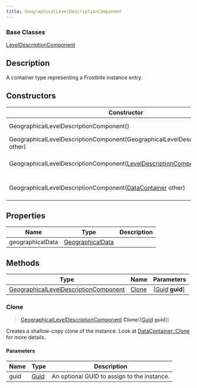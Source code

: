 ```yaml
---
title: GeographicalLevelDescriptionComponent
---
```

### Base Classes

[LevelDescriptionComponent](/vext/ref/fb/leveldescriptioncomponent/)

## Description

A container type representing a Frostbite instance entry.

## Constructors

| Constructor                                                                                         | Description                                                                                                                                                          |
| --------------------------------------------------------------------------------------------------- | -------------------------------------------------------------------------------------------------------------------------------------------------------------------- |
| GeographicalLevelDescriptionComponent()                                                             | Create a new instance of this container type.                                                                                                                        |
| GeographicalLevelDescriptionComponent(GeographicalLevelDescriptionComponent other)                  | Create a reference copy of an instance of the same type.                                                                                                             |
| GeographicalLevelDescriptionComponent([LevelDescriptionComponent](/vext/ref/fb/leveldescriptioncomponent/) other) | Upcast an instance of type [LevelDescriptionComponent](/vext/ref/fb/leveldescriptioncomponent/) to [GeographicalLevelDescriptionComponent](/vext/ref/fb/geographicalleveldescriptioncomponent/). |
| GeographicalLevelDescriptionComponent([DataContainer](/vext/ref/shared/class/datacontainer) other)    | Upcast an instance of type [DataContainer](/vext/ref/shared/class/datacontainer) to [GeographicalLevelDescriptionComponent](/vext/ref/fb/geographicalleveldescriptioncomponent/).    |

## Properties

| Name             | Type                                 | Description |
| ---------------- | ------------------------------------ | ----------- |
| geographicalData | [GeographicalData](/vext/ref/fb/geographicaldata/) |             |

## Methods

| Type                                                                           | Name            | Parameters                                     |
| ------------------------------------------------------------------------------ | --------------- | ---------------------------------------------- |
| [GeographicalLevelDescriptionComponent](/vext/ref/fb/geographicalleveldescriptioncomponent/) | [Clone](#clone) | \[[Guid](/vext/ref/shared/class/guid) **guid**\] |

### Clone

> [GeographicalLevelDescriptionComponent](/vext/ref/fb/geographicalleveldescriptioncomponent/) **Clone**(\[[Guid](/vext/ref/shared/class/guid) **guid**\])

Creates a shallow-copy clone of the instance. Look at [DataContainer::Clone](/vext/ref/shared/class/datacontainer#clone) for more details.

#### Parameters

| Name | Type         | Description                                 |
| ---- | ------------ | ------------------------------------------- |
| guid | [Guid](/vext/ref/shared/class/guid/) | An optional GUID to assign to the instance. |
